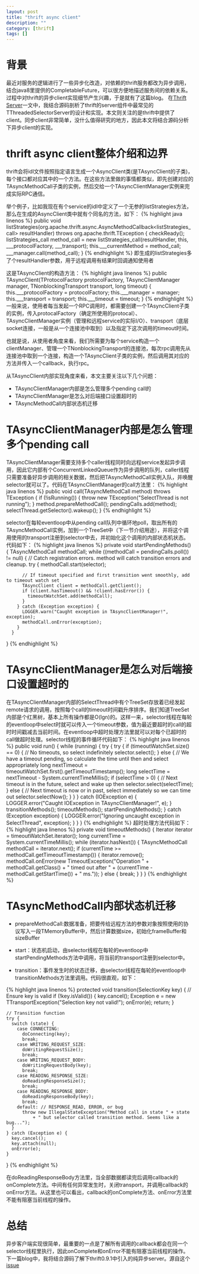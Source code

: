 ```yaml
---
layout: post
title: "thrift async client"
description: ""
category: [thrift]
tags: []
---
```

# 背景
最近对服务的逻辑进行了一些异步化改造，对依赖的thrift服务都改为异步调用，结合java8里提供的CompletableFuture，可以很方便地描述服务间的依赖关系。过程中对thrift的异步client实现细节产生兴趣，于是就有了这篇blog。
在[Thrift Server](http://kapsterio.github.io/test/2016/07/06/ttheadedselectorserver.html)一文中，我结合源码剖析了thrift的server组件中最常见的TThreadedSelectorServer的设计和实现。本文则关注的是thrift中提供了client。同步client非常简单，没什么值得研究的地方，因此本文将结合源码分析下异步client的实现。

<!--more-->

# thrift async client整体介绍和边界
thrift会将idl文件按照指定语言生成一个AsyncClient类(是TAsyncClient的子类)，每个接口都对应其中的一个方法。在这些方法里做的事情都类似，即先创建对应的TAsyncMethodCall子类的实例，然后交给一个TAsyncClientManager实例来完成实际RPC通信。

举个例子，比如我现在有个service的idl中定义了一个无参的listStrategies方法，那么在生成的AsyncClient类中就有个同名的方法，如下：
{% highlight java linenos %}
public void listStrategies(org.apache.thrift.async.AsyncMethodCallback<listStrategies_call> resultHandler) throws org.apache.thrift.TException {
      checkReady();
      listStrategies_call method_call = new listStrategies_call(resultHandler, this, ___protocolFactory, ___transport);
      this.___currentMethod = method_call;
      ___manager.call(method_call);
}
{% endhighlight %}
即生成的listStrategies多了个resultHandler参数，用于远程调用有结果时回调通知使用者

这是TAsyncClient的构造方法：
{% highlight java linenos %}
public TAsyncClient(TProtocolFactory protocolFactory, TAsyncClientManager manager, TNonblockingTransport transport, long timeout) {
    this.___protocolFactory = protocolFactory;
    this.___manager = manager;
    this.___transport = transport;
    this.___timeout = timeout;
}
{% endhighlight %}
一般来说，使用者每当发起一个RPC调用时，都需要创建一个TAsyncClient子类的实例，传入protocalFactory（确定所使用的protocal）、TAsyncClientManager实例（管理和远程service的实际I/O）、transport（底层socket连接，一般是从一个连接池中取到）以及指定下这次调用的timeout时间。

也就是说，从使用者角度来看，我们所需要为每个service构造一个clientManager、管理一个TNonblockingTransport的连接池，每次rpc调用先从连接池中取到一个连接，构造一个TAsyncClient子类的实例，然后调用其对应的方法并传入一个callback，执行rpc。

从TAsyncClient内部实现角度来看，本文主要关注以下几个问题：

- TAsyncClientManager内部是怎么管理多个pending call的
- TAsyncClientManager是怎么对后端接口设置超时的
- TAsyncMethodCall内部状态机迁移

# TAsyncClientManager内部是怎么管理多个pending call
TAsyncClientManager需要支持多个caller线程同时向远程service发起异步调用，因此它内部有个ConcurrentLinkedQueue<TAsyncMethodCall>作为异步调用的队列，caller线程只需要准备好异步调用的相关数据，然后把TAsyncMethodCall实例入队，并唤醒selector就可以了。代码在TAsyncClientManager的call方法里：
{% highlight java linenos %}
public void call(TAsyncMethodCall method) throws TException {
    if (!isRunning()) {
      throw new TException("SelectThread is not running");
    }
    method.prepareMethodCall();
    pendingCalls.add(method);
    selectThread.getSelector().wakeup();
}
{% endhighlight %}

selector在每轮eventloop中从pending call队列中循环地poll，取出所有的TAsyncMethodCall实例，加到一个TreeSet中（下一节介绍用途），并将这个调用使用的transport注册到selector中去，并初始化这个调用的内部状态机状态。代码如下：
{% highlight java linenos %}
private void startPendingMethods() {
      TAsyncMethodCall methodCall;
      while ((methodCall = pendingCalls.poll()) != null) {
        // Catch registration errors. method will catch transition errors and cleanup.
        try {
          methodCall.start(selector);

          // If timeout specified and first transition went smoothly, add to timeout watch set
          TAsyncClient client = methodCall.getClient();
          if (client.hasTimeout() && !client.hasError()) {
            timeoutWatchSet.add(methodCall);
          }
        } catch (Exception exception) {
          LOGGER.warn("Caught exception in TAsyncClientManager!", exception);
          methodCall.onError(exception);
        }
      }
}
{% endhighlight %}

# TAsyncClientManager是怎么对后端接口设置超时的
在TAsyncClientManager内部的SelectThread中有个TreeSet存放着已经发起remote请求的调用，按照每个call的timeout时间戳升序排序。我们知道TreeSet内部是个红黑树，基本上所有操作都是O(lgn)的。这样一来，selector线程在每轮的eventloop中select时就可以传入一个timeout参数，值为最近要超时的call的超时时间戳减去当前时间。在eventloop中超时处理方法里就可以对每个已超时的call做超时处理。selector线程的事件循环代码如下：
{% highlight java linenos %}
 public void run() {
      while (running) {
        try {
          try {
            if (timeoutWatchSet.size() == 0) {
              // No timeouts, so select indefinitely
              selector.select();
            } else {
              // We have a timeout pending, so calculate the time until then and select appropriately
              long nextTimeout = timeoutWatchSet.first().getTimeoutTimestamp();
              long selectTime = nextTimeout - System.currentTimeMillis();
              if (selectTime > 0) {
                // Next timeout is in the future, select and wake up then
                selector.select(selectTime);
              } else {
                // Next timeout is now or in past, select immediately so we can time out
                selector.selectNow();
              }
            }
          } catch (IOException e) {
            LOGGER.error("Caught IOException in TAsyncClientManager!", e);
          }
          transitionMethods();
          timeoutMethods();
          startPendingMethods();
        } catch (Exception exception) {
          LOGGER.error("Ignoring uncaught exception in SelectThread", exception);
        }
      }
}
{% endhighlight %}
超时处理方法代码如下：
{% highlight java linenos %}
private void timeoutMethods() {
      Iterator<TAsyncMethodCall> iterator = timeoutWatchSet.iterator();
      long currentTime = System.currentTimeMillis();
      while (iterator.hasNext()) {
        TAsyncMethodCall methodCall = iterator.next();
        if (currentTime >= methodCall.getTimeoutTimestamp()) {
          iterator.remove();
          methodCall.onError(new TimeoutException("Operation " + methodCall.getClass() + " timed out after " + (currentTime - methodCall.getStartTime()) + " ms."));
        } else {
          break;
        }
      }
}
{% endhighlight %}

# TAsyncMethodCall内部状态机迁移

- prepareMethodCall:数据准备，把要传给远程方法的参数对象按照使用的协议写入一段TMemoryBuffer中，然后计算数据size，初始化frameBuffer和sizeBuffer

- start：状态机启动，由selector线程在每轮的eventloop中startPendingMethods方法中调用，将当前的transport注册到selector中。

- transition：事件发生时的状态迁移，由selector线程在每轮的eventloop中transitionMethods方法里调用。代码很直观，如下：

{% highlight java linenos %}
protected void transition(SelectionKey key) {
    // Ensure key is valid
    if (!key.isValid()) {
      key.cancel();
      Exception e = new TTransportException("Selection key not valid!");
      onError(e);
      return;
    }

    // Transition function
    try {
      switch (state) {
        case CONNECTING:
          doConnecting(key);
          break;
        case WRITING_REQUEST_SIZE:
          doWritingRequestSize();
          break;
        case WRITING_REQUEST_BODY:
          doWritingRequestBody(key);
          break;
        case READING_RESPONSE_SIZE:
          doReadingResponseSize();
          break;
        case READING_RESPONSE_BODY:
          doReadingResponseBody(key);
          break;
        default: // RESPONSE_READ, ERROR, or bug
          throw new IllegalStateException("Method call in state " + state
              + " but selector called transition method. Seems like a bug...");
      }
    } catch (Exception e) {
      key.cancel();
      key.attach(null);
      onError(e);
    }
}
{% endhighlight %}

在doReadingResponseBody方法里，当全部数据都读完后调用callback的onComplete方法。中间有任何异常发生时，关闭transport，并调用callback的onError方法。从这里也可以看出，callback的onComplete方法、onError方法里不能有阻塞当前线程的操作。

# 总结
异步客户端实现很简单，最重要的一点是了解所有调用的callback都会在同一个selector线程里执行，因此onComplete和onError不能有阻塞当前线程的操作。下一篇blog中，我将结合源码了解下thrift0.9.1中引入的纯异步server。源自这个[issue](https://issues.apache.org/jira/browse/THRIFT-1972)